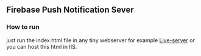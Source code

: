 ## Firebase Push Notification Sever

### How to run
just run the index.html file in any tiny webserver for example [Live-server](https://www.npmjs.com/package/live-server) or you can host this html in IIS.

